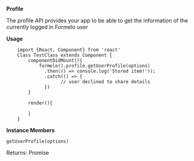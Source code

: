 **Profile**

The profile API provides your app to be able to get the information of the currently logged in Formelo user


**Usage**
```js+lineNumbers:true
    import {React, Component} from 'react'
    Class TestClass extends Component {
        componentDidMount(){
            formelo().profile.getUserProfile(options)
              .then(() => console.log('Stored item!'));
              .catch(() => {
                    // user declined to share details
              }) 
        }
        
        render(){
            
        }
    }
```
**Instance Members**

    getUserProfile(options)

Returns: Promise<any>
